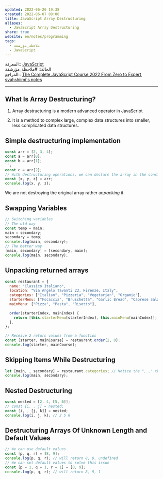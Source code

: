 ```yaml
---  
updated: 2022-06-20 19:38  
created: 2022-06-07 00:00  
title: JavaScript Array Destructuring  
aliases:  
  - JavaScript Array Destructuring  
share: true  
website: en/notes/programming  
tags:  
  - ملاحظة_مؤرشفة  
  - JavaScript  
---  
```

  
  
  
المعرفة:: [JavaScript](JavaScript)  
الحالة:: #ملاحظة_مؤرشفة  
المراجع:: [The Complete JavaScript Course 2022 From Zero to Expert](The%20Complete%20JavaScript%20Course%202022%20From%20Zero%20to%20Expert), [syahshiimi's notes](https://github.com/syahshiimi/second-brain/blob/a6bbf926dc6a391717c005c47e7f5b6a5e9327d9/05%20Learning/00%20JavaScript/202107122049%20Array%20Destructuring.md)  
  
---  
  
## What Is Array Destructuring?  
  
1. Array destructuring is a modern advanced operator in JavaScript  
  
2. It is a method to complex large, complex data structures into smaller, less complicated data structures.  
  
## Simple destructuring implementation  
  
```js  
const arr = [2, 3, 4];  
const a = arr[0];  
const b = arr[1];  
``;  
const c = arr[2];  
// With destructuring operations, we can declare the array in the const variable instead  
const [x, y, z] = arr;  
console.log(x, y, z);  
```  
  
We are not destroying the original array rather _unpacking_ it.  
  
## Swapping Variables  
  
```js  
// Switching variables  
// The old way  
const temp = main;  
main = secondary;  
secondary = temp;  
console.log(main, secondary);  
// The better way  
[main, secondary] = [secondary, main];  
console.log(main, secondary);  
```  
  
## Unpacking returned arrays  
  
```js  
const restaurant = {  
  name: "Classico Italiano",  
  location: "Via Angelo Tavanti 23, Firenze, Italy",  
  categories: ["Italian", "Pizzeria", "Vegetarian", "Organic"],  
  starterMenu: ["Focaccia", "Bruschetta", "Garlic Bread", "Caprese Salad"],  
  mainMenu: ["Pizza", "Pasta", "Risotto"],  
  
  order(starterIndex, mainIndex) {  
    return [this.starterMenu[starterIndex], this.mainMenu[mainIndex]];  
  },  
};  
  
// Receive 2 return values from a function  
const [starter, mainCourse] = restaurant.order(2, 0);  
console.log(starter, mainCourse);  
```  
  
## Skipping Items While Destructuring  
  
```js  
let [main, , secondary] = restaurant.categories; // Notice the ", ," that will skip the second item  
console.log(main, secondary);  
```  
  
## Nested Destructuring  
  
```js  
const nested = [2, 4, [5, 6]];  
// const [i, , j] = nested;  
const [i, , [j, k]] = nested;  
console.log(i, j, k); // 2 5 6  
```  
  
## Destructuring Arrays Of Unknown Length and Default Values  
  
```js  
// We can use default values  
const [p, q, r] = [8, 9];  
console.log(p, q, r); // will return 8, 9, undefined  
// We can set default values to solve this issue  
const [p = 1, q = 1, r = 1] = [8, 9];  
console.log(p, q, r); // will return 8, 9, 1  
```  
